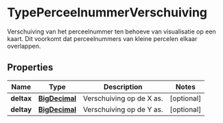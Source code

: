 

# TypePerceelnummerVerschuiving

Verschuiving van het perceelnummer ten behoeve van visualisatie op een kaart. Dit voorkomt dat perceelnummers van kleine percelen elkaar overlappen.
## Properties

Name | Type | Description | Notes
------------ | ------------- | ------------- | -------------
**deltax** | [**BigDecimal**](BigDecimal.md) | Verschuiving op de X as. |  [optional]
**deltay** | [**BigDecimal**](BigDecimal.md) | Verschuiving op de Y as. |  [optional]



